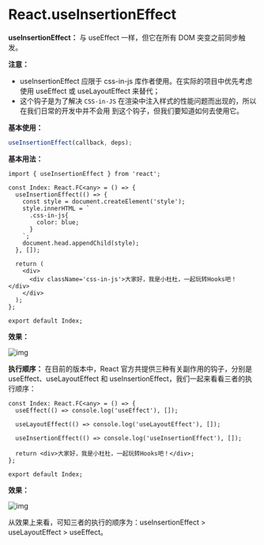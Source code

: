# React.useInsertionEffect

**useInsertionEffect：** 与 useEffect 一样，但它在所有 DOM 突变之前同步触发。

**注意：**

- useInsertionEffect 应限于 css-in-js 库作者使用。在实际的项目中优先考虑使用 useEffect 或
  useLayoutEffect 来替代；
- 这个钩子是为了解决 `CSS-in-JS` 在渲染中注入样式的性能问题而出现的，所以在我们日常的开发中并不会用
  到这个钩子，但我们要知道如何去使用它。

**基本使用：**

```ts
useInsertionEffect(callback, deps);
```

**基本用法：**

```tsx
import { useInsertionEffect } from 'react';

const Index: React.FC<any> = () => {
  useInsertionEffect(() => {
    const style = document.createElement('style');
    style.innerHTML = `
      .css-in-js{
        color: blue;
      }
    `;
    document.head.appendChild(style);
  }, []);

  return (
    <div>
      <div className='css-in-js'>大家好，我是小杜杜，一起玩转Hooks吧！</div>
    </div>
  );
};

export default Index;
```

**效果：**

![img](assets/0faddc177bb74af39f5c809f999ed45ctplv-k3u1fbpfcp-jj-mark1890000q75.avis)

**执行顺序：** 在目前的版本中，React 官方共提供三种有关副作用的钩子，分别是
useEffect、useLayoutEffect 和 useInsertionEffect，我们一起来看看三者的执行顺序：

```tsx
const Index: React.FC<any> = () => {
  useEffect(() => console.log('useEffect'), []);

  useLayoutEffect(() => console.log('useLayoutEffect'), []);

  useInsertionEffect(() => console.log('useInsertionEffect'), []);

  return <div>大家好，我是小杜杜，一起玩转Hooks吧！</div>;
};

export default Index;
```

**效果：**

![img](assets/6ace9b2e6c3145b3b51d996af1b2b5detplv-k3u1fbpfcp-jj-mark1890000q75.avis)

从效果上来看，可知三者的执行的顺序为：useInsertionEffect > useLayoutEffect > useEffect。
